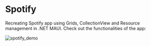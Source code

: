 # Spotify

Recreating Spotify app using Grids, CollectionView and Resource management in .NET MAUI.
Check out the functionalities of the app:

![spotify_demo](https://user-images.githubusercontent.com/40318390/210432742-a711f2ee-1567-430e-b0a9-107026080490.gif)
